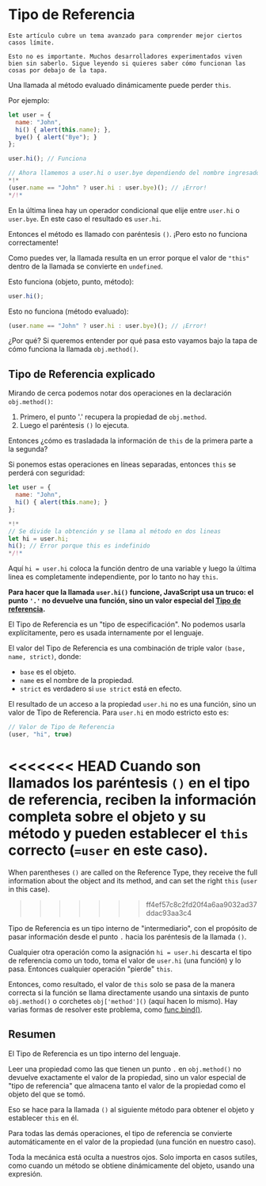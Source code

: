 
# Tipo de Referencia

```warn header="Característica del lenguaje en profundidad"
Este artículo cubre un tema avanzado para comprender mejor ciertos casos límite.

Esto no es importante. Muchos desarrolladores experimentados viven bien sin saberlo. Sigue leyendo si quieres saber cómo funcionan las cosas por debajo de la tapa.
```

Una llamada al método evaluado dinámicamente puede perder `this`.

Por ejemplo:

```js run
let user = {
  name: "John",
  hi() { alert(this.name); },
  bye() { alert("Bye"); }
};

user.hi(); // Funciona

// Ahora llamemos a user.hi o user.bye dependiendo del nombre ingresado
*!*
(user.name == "John" ? user.hi : user.bye)(); // ¡Error!
*/!*
```

En la última linea hay un operador condicional que elije entre `user.hi` o `user.bye`. En este caso el resultado es `user.hi`.

Entonces el método es llamado con paréntesis `()`. ¡Pero esto no funciona correctamente!

Como puedes ver, la llamada resulta en un error porque el valor de `"this"` dentro de la llamada se convierte en `undefined`.

Esto funciona (objeto, punto, método):
```js
user.hi();
```

Esto no funciona (método evaluado):
```js
(user.name == "John" ? user.hi : user.bye)(); // ¡Error!
```

¿Por qué? Si queremos entender por qué pasa esto vayamos bajo la tapa de cómo funciona la llamada `obj.method()`.

## Tipo de Referencia explicado

Mirando de cerca podemos notar dos operaciones en la declaración  `obj.method()`:

1. Primero, el punto '.' recupera la propiedad de `obj.method`.
2. Luego el paréntesis `()` lo ejecuta.

Entonces ¿cómo es trasladada la información de `this` de la primera parte a la segunda?

Si ponemos estas operaciones en líneas separadas, entonces `this` se perderá con seguridad:

```js run
let user = {
  name: "John",
  hi() { alert(this.name); }
};

*!*
// Se divide la obtención y se llama al método en dos lineas
let hi = user.hi;
hi(); // Error porque this es indefinido
*/!*
```

Aquí `hi = user.hi` coloca la función dentro de una variable y luego la última linea es completamente independiente, por lo tanto no hay `this`.

**Para hacer que la llamada `user.hi()` funcione, JavaScript usa un truco: el punto `'.'` no devuelve una función, sino un valor especial del [Tipo de referencia](https://tc39.github.io/ecma262/#sec-reference-specification-type).**

El Tipo de Referencia es un "tipo de especificación". No podemos usarla explícitamente, pero es usada internamente por el lenguaje.

El valor del Tipo de Referencia es una combinación de triple valor `(base, name, strict)`, donde:

- `base` es el objeto.
- `name` es el nombre de la propiedad.
- `strict` es verdadero si `use strict` está en efecto.

El resultado de un acceso a la propiedad `user.hi` no es una función, sino un valor de Tipo de Referencia. Para `user.hi` en modo estricto esto es:

```js
// Valor de Tipo de Referencia
(user, "hi", true)
```

<<<<<<< HEAD
Cuando son llamados los paréntesis `()` en el tipo de referencia, reciben la información completa sobre el objeto y su método y pueden establecer el `this` correcto (`=user` en este caso).
=======
When parentheses `()` are called on the Reference Type, they receive the full information about the object and its method, and can set the right `this` (`user` in this case).
>>>>>>> ff4ef57c8c2fd20f4a6aa9032ad37ddac93aa3c4

Tipo de Referencia es un tipo interno de "intermediario", con el propósito de pasar información desde el punto `.` hacia los paréntesis de la llamada `()`.

Cualquier otra operación como la asignación `hi = user.hi` descarta el tipo de referencia como un todo, toma el valor de `user.hi` (una función) y lo pasa. Entonces cualquier operación "pierde" `this`.

Entonces, como resultado, el valor de `this` solo se pasa de la manera correcta si la función se llama directamente usando una sintaxis de punto `obj.method()` o corchetes `obj['method']()` (aquí hacen lo mismo). Hay varias formas de resolver este problema, como [func.bind()](/bind#solution-2-bind).

## Resumen

El Tipo de Referencia es un tipo interno del lenguaje.

Leer una propiedad como las que tienen un punto `.` en `obj.method()` no devuelve exactamente el valor de la propiedad, sino un valor especial de "tipo de referencia" que almacena tanto el valor de la propiedad como el objeto del que se tomó.

Eso se hace para la llamada `()` al siguiente método para obtener el objeto y establecer `this` en él.

Para todas las demás operaciones, el tipo de referencia se convierte automáticamente en el valor de la propiedad (una función en nuestro caso).

Toda la mecánica está oculta a nuestros ojos. Solo importa en casos sutiles, como cuando un método se obtiene dinámicamente del objeto, usando una expresión.

